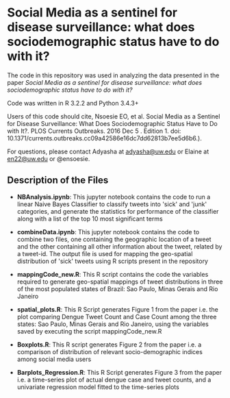 # Social Media as a sentinel for disease surveillance: what does sociodemographic status have to do with it?

The code in this repository was used in analyzing the data presented in the paper *Social Media as a sentinel for disease surveillance: what does sociodemographic status have to do with it?* 

Code was written in R 3.2.2 and Python 3.4.3+

Users of this code should cite, Nsoesie EO, et al. Social Media as a Sentinel for Disease Surveillance: What Does Sociodemographic Status Have to Do with It?. PLOS Currents Outbreaks. 2016 Dec 5 . Edition 1. doi: 10.1371/currents.outbreaks.cc09a42586e16dc7dd62813b7ee5d6b6.). 

For questions, please contact Adyasha at adyasha@uw.edu or Elaine at en22@uw.edu or @ensoesie.

## Description of the Files

* **NBAnalysis.ipynb**: This jupyter notebook contains the code to run a linear Naive Bayes Classifier to classify tweets into 'sick' and 'junk' categories, and generate the statistics for performance of the classifier along with a list of the top 10 most significant terms

* **combineData.ipynb**: This jupyter notebook contains the code to combine two files, one containing the geographic location of a tweet and the other containing all other information about the tweet, related by a tweet-id. The output file is used for mapping the geo-spatial distribution of 'sick' tweets using R scripts present in the repository

* **mappingCode_new.R**: This R script contains the code the variables required to generate geo-spatial mappings of tweet distributions in three of the most populated states of Brazil: Sao Paulo, Minas Gerais and Rio Janeiro

* **spatial_plots.R**: This R Script generates Figure 1 from the paper i.e. the plot comparing Dengue Tweet Count and Case Count among the three states: Sao Paulo, Minas Gerais and Rio Janeiro, using the variables saved by executing the script mappingCode_new.R

* **Boxplots.R**: This R script generates Figure 2 from the paper i.e. a comparison of distribution of relevant socio-demographic indices among social media users

* **Barplots_Regression.R**: This R Script generates Figure 3 from the paper i.e. a time-series plot of actual dengue case and tweet counts, and a univariate regression model fitted to the time-series plots
